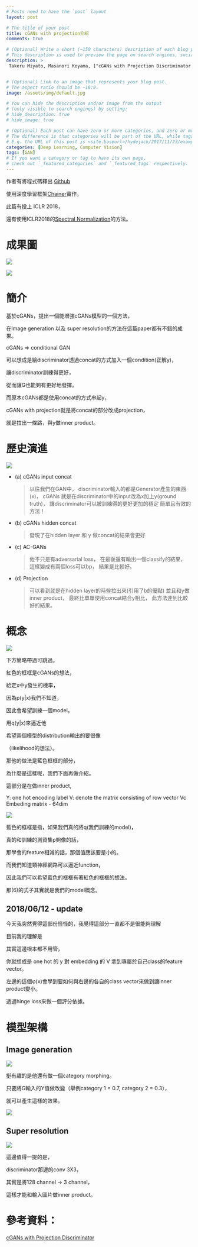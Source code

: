 ```yaml
---
# Posts need to have the `post` layout
layout: post

# The title of your post
title: cGANs with projection介紹 
comments: true

# (Optional) Write a short (~150 characters) description of each blog post.
# This description is used to preview the page on search engines, social media, etc.
description: >
 Takeru Miyato, Masanori Koyama, ["cGANs with Projection Discriminator arXiv:1802.05637](https://arxiv.org/abs/1802.05637)


# (Optional) Link to an image that represents your blog post.
# The aspect ratio should be ~16:9.
image: /assets/img/default.jpg

# You can hide the description and/or image from the output
# (only visible to search engines) by setting:
# hide_description: true
# hide_image: true

# (Optional) Each post can have zero or more categories, and zero or more tags.
# The difference is that categories will be part of the URL, while tags will not.
# E.g. the URL of this post is <site.baseurl>/hydejack/2017/11/23/example-content/
categories: [Deep Learning, Computer Vision]
tags: [GAN]
# If you want a category or tag to have its own page,
# check out `_featured_categories` and `_featured_tags` respectively.
---
```


作者有將程式碼釋出 [Github](https://github.com/pfnet-research/sngan_projection)

使用深度學習框架[Chainer](https://chainer.org/)實作。

此篇有投上 ICLR 2018，

還有使用ICLR2018的[Spectral Normalization](https://arxiv.org/abs/1802.05957)的方法。


# 成果圖

![](/assets/img/2018-06-01-cGANs-with-discriminator/result1.png)

![](/assets/img/2018-06-01-cGANs-with-discriminator/result2.png)



# 簡介

基於cGANs，提出一個能增強cGANs模型的一個方法，

在Image generation 以及 super resolution的方法在這篇paper都有不錯的成果。

cGANs => conditional GAN

可以想成是給discriminator透過concat的方式加入一個condition(正解y)，

讓discriminator訓練得更好，

從而讓G也能夠有更好地發揮。

而原本cGANs都是使用concat的方式串起y，

cGANs with projection就是將concat的部分改成projection，

就是拉出一條路，與y做inner product。



# 歷史演進

![](/assets/img/2018-06-01-cGANs-with-discriminator/discriminator_history.png)

- (a) cGANs input concat
	>以往我們在GAN中，
	>discriminator輸入的都是Generator產生的東西(x)，
	>cGANs 就是在discriminator中的input改為x加上y(ground truth)，
	>讓discriminator可以被訓練得的更好更加的穩定
	>簡單且有效的方法！

- (b) cGANs hidden concat
	>發現了在hidden layer 和 y 做concat的結果會更好

- (c) AC-GANs
	>他不只是有adversarial loss，
	>在最後還有輸出一個classify的結果，
	>這樣變成有兩個loss可以bp，
	>結果是比較好。

- (d) Projection
	>可以看到就是在hidden layer的時候拉出來(引用了b的優點)
	>並且和y做inner product，
	>最終比單單使用concat結合y相比，
	>此方法達到比較好的結果。


# 概念

![](/assets/img/2018-06-01-cGANs-with-discriminator/concept1.png)

下方簡略帶過可跳過。

紅色的框框是cGANs的想法，

給定x中y發生的機率，

因為p(y|x)我們不知道，

因此會希望訓練一個model，

用q(y|x)來逼近他

希望兩個模型的distribution輸出的要很像

（likelihood的想法）。

那他的做法是藍色框框的部分，

為什麼是這樣呢，我們下面再做介紹。

這部分是在做inner product,

Y: 
	one hot encoding label
V: 
	denote the matrix consisting of row vector Vc
	Embeding matrix - 64dim
	

![](/assets/img/2018-06-01-cGANs-with-discriminator/concept2.png)

藍色的框框是指，如果我們真的將q(我們訓練的model)，

真的和訓練的測資集p夠像的話，

那學會的feature相減的話，那個值應該要是小的。

而我們知道類神經網路可以逼近function，

因此我們可以希望藍色的框框有著紅色的框框的想法。

那(6)的式子其實就是我們的model概念。

2018/06/12 - update
--
今天我突然覺得這部份怪怪的，我覺得這部分一直都不是很能夠理解

目前我的理解是

其實這邊根本都不用管，

你就想成是 one hot 的 y 對 embedding 的 V 拿到專屬於自己class的feature vector。

左邊的這個φ(x)會學到要如何與右邊的各自的class vector來做到讓inner product變小。

透過hinge loss來做一個評分依據。




# 模型架構

## Image generation
![](/assets/img/2018-06-01-cGANs-with-discriminator/image_generation_model.png)

挺有趣的是他還有做一個category morphing。

只要將G輸入的Y值做改變（舉例category 1 = 0.7, category 2 = 0.3），

就可以產生這樣的效果。

![](/assets/img/2018-06-01-cGANs-with-discriminator/image_morphing.png)

## Super resolution
![](/assets/img/2018-06-01-cGANs-with-discriminator/super_resolution_model.png)

這邊值得一提的是，

discriminator那邊的conv 3X3，

其實是將128 channel -> 3 channel，

這樣才能和輸入圖片做inner product。

# 參考資料：

[cGANs with Projection Discriminator](https://arxiv.org/abs/1802.05637)
